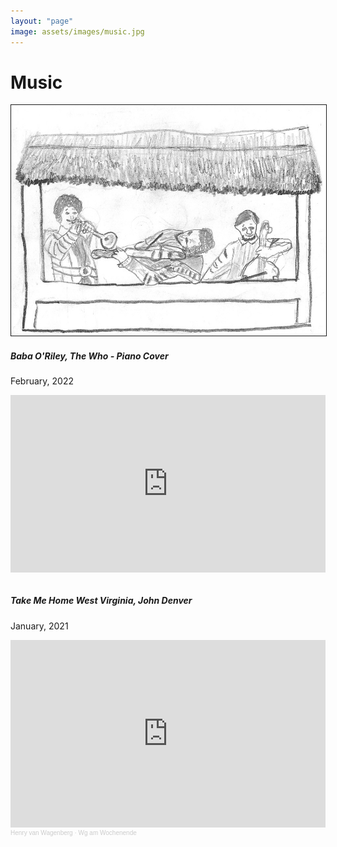```yaml
---
layout: "page"
image: assets/images/music.jpg
---
```

<div class="container">
<div class="row align-items-start">
  <div class="col-7">
<h1>Music</h1>
  </div>
  <div class="col-5">
    <img border="1.5" src="/assets/images/music.jpg">
  </div>
</div>
    <h5> Baba O'Riley, The Who - Piano Cover</h5>
    <p>February, 2022</p>

<div style="padding:56.25% 0 0 0;position:relative;"><iframe src="https://player.vimeo.com/video/674877989?h=8f4c30a348&amp;badge=0&amp;autopause=0&amp;player_id=0&amp;app_id=58479" frameborder="0" allow="autoplay; fullscreen; picture-in-picture" allowfullscreen style="position:absolute;top:0;left:0;width:100%;height:100%;" title="Piano Cover of Baba O&amp;#039;Riley, by The Who"></iframe></div><script src="https://player.vimeo.com/api/player.js"></script>
<br/>
<h5> Take Me Home West Virginia, John Denver</h5>
<p>January, 2021</p>
<iframe width="100%" height="300" scrolling="no" frameborder="no" allow="autoplay" src="https://w.soundcloud.com/player/?url=https%3A//api.soundcloud.com/tracks/971757616&color=%23ff5500&auto_play=false&hide_related=false&show_comments=true&show_user=true&show_reposts=false&show_teaser=true&visual=true"></iframe><div style="font-size: 10px; color: #cccccc;line-break: anywhere;word-break: normal;overflow: hidden;white-space: nowrap;text-overflow: ellipsis; font-family: Interstate,Lucida Grande,Lucida Sans Unicode,Lucida Sans,Garuda,Verdana,Tahoma,sans-serif;font-weight: 100;"><a href="https://soundcloud.com/henry-van-wagenberg" title="Henry van Wagenberg" target="_blank" style="color: #cccccc; text-decoration: none;">Henry van Wagenberg</a> · <a href="https://soundcloud.com/henry-van-wagenberg/wgamwochenende" title="Wg am Wochenende" target="_blank" style="color: #cccccc; text-decoration: none;">Wg am Wochenende</a></div>
